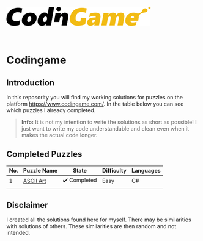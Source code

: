 [![CodinGame](/CodinGame.png)](https://www.codingame.com/ "CodinGame")

<br>

# Codingame

## Introduction
In this reposority you will find my working solutions for puzzles on the platform https://www.codingame.com/. In the table below you can see which puzzles I already completed.

> **Info:** It is not my intention to write the solutions as short as possible! I just want to write my code understandable and clean even when it makes the actual code longer.

## Completed Puzzles
| No. |                           Puzzle Name                          |             State            | Difficulty | Languages |
|-----|----------------------------------------------------------------|------------------------------|------------|-----------|
| 1   | [ASCII Art](https://www.codingame.com/training/easy/ascii-art) | :heavy_check_mark: Completed |    Easy    |     C#    |
|     |                                                                |                              |            |           |

## Disclaimer
I created all the solutions found here for myself. There may be similarities with solutions of others. These similarities are then random and not intended.